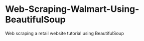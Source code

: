 # Web-Scraping-Walmart-Using-BeautifulSoup
Web scraping a retail website tutorial using BeautifulSoup

